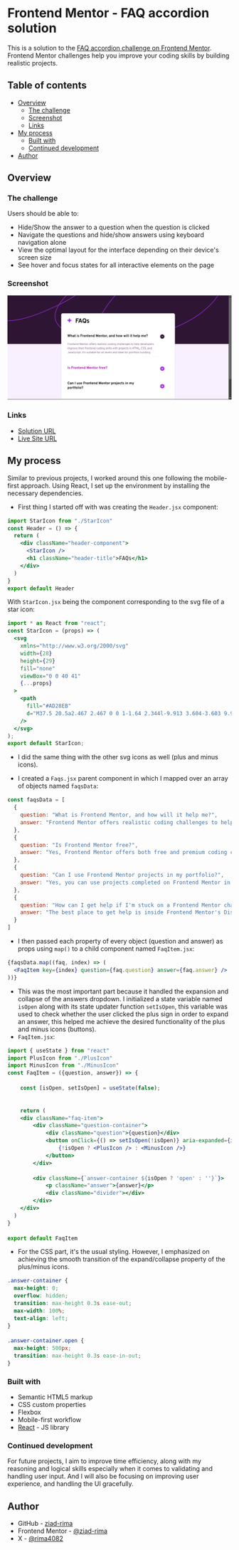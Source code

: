 # Frontend Mentor - FAQ accordion solution

This is a solution to the [FAQ accordion challenge on Frontend Mentor](https://www.frontendmentor.io/challenges/faq-accordion-wyfFdeBwBz). Frontend Mentor challenges help you improve your coding skills by building realistic projects. 

## Table of contents

- [Overview](#overview)
  - [The challenge](#the-challenge)
  - [Screenshot](#screenshot)
  - [Links](#links)
- [My process](#my-process)
  - [Built with](#built-with)
  - [Continued development](#continued-development)
- [Author](#author)

## Overview

### The challenge

Users should be able to:

- Hide/Show the answer to a question when the question is clicked
- Navigate the questions and hide/show answers using keyboard navigation alone
- View the optimal layout for the interface depending on their device's screen size
- See hover and focus states for all interactive elements on the page

### Screenshot

![](./public/design/Screenshot.png)


### Links

- [Solution URL](https://www.frontendmentor.io/solutions/responsive-faqs-website-using-react-T1hu6EOCya)
- [Live Site URL](https://faqsfront.netlify.app/)

## My process

Similar to previous projects, I worked around this one following the mobile-first approach.
Using React, I set up the environment by installing the necessary dependencies.
- First thing I started off with was creating the `Header.jsx` component:
```jsx
import StarIcon from "./StarIcon"
const Header = () => {
  return (
    <div className="header-component">
      <StarIcon />
      <h1 className="header-title">FAQs</h1>
    </div>
  )
}
export default Header
```
With `StarIcon.jsx` being the component corresponding to the svg file of a star icon:
```jsx
import * as React from "react";
const StarIcon = (props) => (
  <svg
    xmlns="http://www.w3.org/2000/svg"
    width={28}
    height={29}
    fill="none"
    viewBox="0 0 40 41"
    {...props}
  >
    <path
      fill="#AD28EB"
      d="M37.5 20.5a2.467 2.467 0 0 1-1.64 2.344l-9.913 3.604-3.603 9.911a2.5 2.5 0 0 1-4.688 0l-3.604-9.922-9.911-3.593a2.5 2.5 0 0 1 0-4.688l9.921-3.604 3.594-9.911a2.5 2.5 0 0 1 4.688 0l3.604 9.921 9.911 3.594A2.467 2.467 0 0 1 37.5 20.5Z"
    />
  </svg>
);
export default StarIcon;
```
- I did the same thing with the other svg icons as well (plus and minus icons).

- I created a `Faqs.jsx` parent component in which I mapped over an array of objects named `faqsData`:
```jsx
const faqsData = [
  {
    question: "What is Frontend Mentor, and how will it help me?", 
    answer: "Frontend Mentor offers realistic coding challenges to help developers improve their frontend coding skills with projects in HTML, CSS, and JavaScript. It's suitable for all levels and ideal for portfolio building."
  },
  {
    question: "Is Frontend Mentor free?",
    answer: "Yes, Frontend Mentor offers both free and premium coding challenges, with the free option providing access to a range of projects suitable for all skill levels."
  },
  {
    question: "Can I use Frontend Mentor projects in my portfolio?",
    answer: "Yes, you can use projects completed on Frontend Mentor in your portfolio. It's an excellent way to showcase your skills to potential employers!"
  },
  {
    question: "How can I get help if I'm stuck on a Frontend Mentor challenge?",
    answer: "The best place to get help is inside Frontend Mentor's Discord community. There's a help channel where you can ask questions and seek support from other community members."
  }
]
```
- I then passed each property of every object (question and answer) as props using `map()` to a child component named `FaqItem.jsx`:
```jsx
{faqsData.map((faq, index) => (
  <FaqItem key={index} question={faq.question} answer={faq.answer} />
))}
```

- This was the most important part because it handled the expansion and collapse of the answers dropdown. I initialized a state variable named `isOpen` along with its state updater function `setIsOpen`, this variable was used to check whether the user clicked the plus sign in order to expand an answer, this helped me achieve the desired functionality of the plus and minus icons (buttons).
- `FaqItem.jsx`:
```jsx
import { useState } from "react"
import PlusIcon from "./PlusIcon"
import MinusIcon from "./MinusIcon"
const FaqItem = ({question, answer}) => {

    const [isOpen, setIsOpen] = useState(false);
    

    return (
    <div className="faq-item">
        <div className="question-container">
            <div className="question">{question}</div>
            <button onClick={() => setIsOpen(!isOpen)} aria-expanded={isOpen ? "Collapse answer" : "Expand answer"}>
                {!isOpen ? <PlusIcon /> : <MinusIcon />}
            </button>
        </div>
        
        <div className={`answer-container ${isOpen ? 'open' : ''}`}>
            <p className="answer">{answer}</p>
            <div className="divider"></div>
        </div>
    </div>
  )
}

export default FaqItem

```

- For the CSS part, it's the usual styling. However, I emphasized on achieving the smooth transition of the expand/collapse property of the plus/minus icons.
```css
.answer-container {
  max-height: 0;
  overflow: hidden;
  transition: max-height 0.3s ease-out;
  max-width: 100%;
  text-align: left;
}

.answer-container.open {
  max-height: 500px;
  transition: max-height 0.3s ease-in-out;
}
```

### Built with

- Semantic HTML5 markup
- CSS custom properties
- Flexbox
- Mobile-first workflow
- [React](https://reactjs.org/) - JS library

### Continued development

For future projects, I aim to improve time efficiency, along with my reasoning and logical skills especially when it comes to validating and handling user input. And I will also be focusing on improving user experience, and handling the UI gracefully.

## Author

- GitHub - [ziad-rima](https://github.com/ziad-rima)
- Frontend Mentor - [@ziad-rima](https://www.frontendmentor.io/profile/ziad-rima)
- X - [@rima4082](https://x.com/rima4082)

